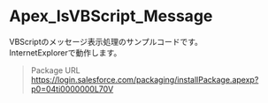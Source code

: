 Apex_IsVBScript_Message
=======================

VBScriptのメッセージ表示処理のサンプルコードです。  
InternetExplorerで動作します。  

>Package URL  
>https://login.salesforce.com/packaging/installPackage.apexp?p0=04ti0000000L70V
